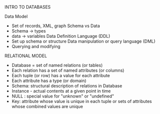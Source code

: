 INTRO TO DATABASES

Data Model
  - Set of records, XML, graph
Schema vs Data
  - Schema -> types
  - data -> variables
Data Definition Language (DDL)
  - Set up schema or structure
Data manipulation or query language (DML)
  - Querying and modifying

RELATIONAL MODEL

- Database = set of named relations (or tables)
- Each relation has a set of named attributes (or columns)
- Each tuple (or row) has a value for each attribute
- Each attribute has a type (or domain)
- Schema: structural description of relations in Database
- Instance - actual contents at a given point in time
- NULL : special value for "unknown" or "undefined"
- Key: attribute whose value is unique in each tuple or sets of attributes whose
       combined values are unique
